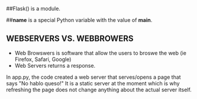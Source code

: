 ##Flask() is a module.

##__name__ is a special Python variable with the value of __main__. 

## WEBSERVERS VS. WEBBROWERS 
- Web Browswers is software that allow the users to broswe the web
    (ie Firefox, Safari, Google)
- Web Servers returns a response. 

In app.py, the code created a web server that serves/opens a page that
says "No hablo queso!" It is a static server at the moment which is why refreshing
the page does not change anything about the actual server itself. 
